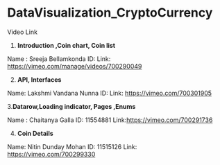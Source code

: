 # DataVisualization_CryptoCurrency

Video Link 

1. **Introduction ,Coin chart, Coin list**

Name : Sreeja Bellamkonda
ID: 
Link: https://vimeo.com/manage/videos/700290049

2. **API, Interfaces**

Name: Lakshmi Vandana Nunna
ID: 
Link: https://vimeo.com/700301905

3.**Datarow,Loading indicator, Pages ,Enums**

Name : Chaitanya Galla
ID: 11554881
Link:https://vimeo.com/700291736

4. **Coin Details**

Name: Nitin Dunday Mohan
ID: 11515126
Link: https://vimeo.com/700299330

